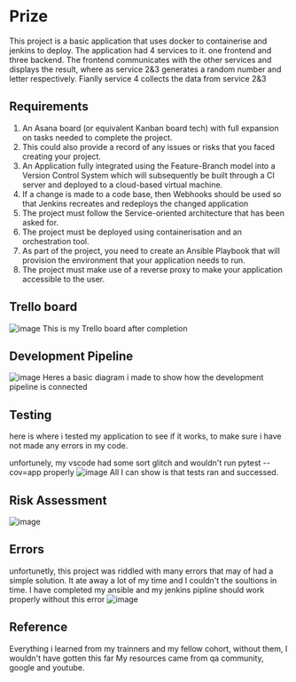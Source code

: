 # Prize
This project is a basic application that uses docker to containerise and jenkins to deploy. The application had 4 services to it. one frontend and three backend.
The frontend communicates with the other services and displays the result, where as service 2&3 generates a random number and letter respectively. Fianlly service 4 collects the data from service 2&3

## Requirements
1. An Asana board (or equivalent Kanban board tech) with full expansion on tasks needed to complete the project.
2. This could also provide a record of any issues or risks that you faced creating your project.
3. An Application fully integrated using the Feature-Branch model into a Version Control System which will subsequently be built through a CI server and deployed to a cloud-based virtual machine.
4. If a change is made to a code base, then Webhooks should be used so that Jenkins recreates and redeploys the changed application
5. The project must follow the Service-oriented architecture that has been asked for.
6. The project must be deployed using containerisation and an orchestration tool.
7. As part of the project, you need to create an Ansible Playbook that will provision the environment that your application needs to run.
8. The project must make use of a reverse proxy to make your application accessible to the user.

## Trello board
![image](https://user-images.githubusercontent.com/79215061/114325462-367b9d00-9b28-11eb-886c-ddacaf6356e1.png)
This is my Trello board after completion

## Development Pipeline
![image](https://user-images.githubusercontent.com/79215061/114325711-6e371480-9b29-11eb-9cbc-03d7fd23972a.png)
Heres a basic diagram i made to show how the development pipeline is connected

## Testing
here is where i tested my application to see if it works, to make sure i have not made any errors in my code.

unfortunely, my vscode had some sort glitch and wouldn't run pytest --cov=app properly
![image](https://user-images.githubusercontent.com/79215061/114325884-2b297100-9b2a-11eb-8a5e-703b225ddd59.png)
All I can show is that tests ran and successed.

## Risk Assessment 
![image](https://user-images.githubusercontent.com/79215061/114326152-447eed00-9b2b-11eb-8a69-7c3b57c62faa.png)

## Errors
unfortunetly, this project was riddled with many errors that may of had a simple solution. It ate away a lot of my time and I couldn't the soultions in time.
I have completed my ansible and my jenkins pipline should work properly without this error
![image](https://user-images.githubusercontent.com/79215061/114326292-00401c80-9b2c-11eb-89eb-9d577ff58c5f.png)

## Reference 
Everything i learned from my trainners and my fellow cohort, without them, I wouldn't have gotten this far
My resources came from qa community, google and youtube.
 


